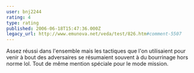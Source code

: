 ```yaml
---
user: bnj2244
rating: 4
type: rating
published: 2006-06-18T15:47:36.000Z
legacy_url: http://www.emunova.net/veda/test/826.htm#comment-5507
---
```

Assez réussi dans l'ensemble mais les tactiques que l'on utilisaient pour venir à bout des adversaires se résumaient souvent à du bourrinage hors norme lol.
Tout de même mention spéciale pour le mode mission.